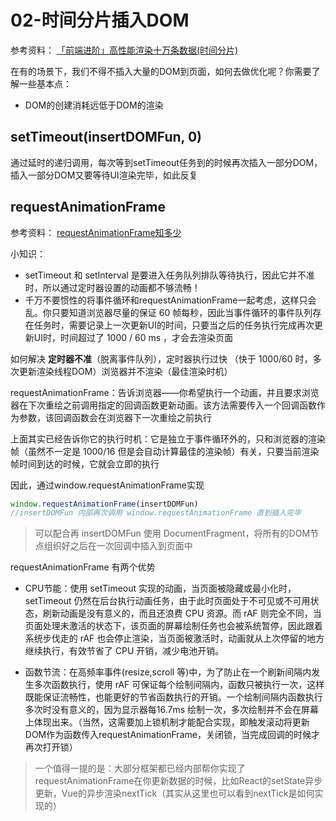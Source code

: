 # 02-时间分片插入DOM
参考资料：
[「前端进阶」高性能渲染十万条数据(时间分片)](https://juejin.cn/post/6844903938894872589)


在有的场景下，我们不得不插入大量的DOM到页面，如何去做优化呢？你需要了解一些基本点：
- DOM的创建消耗远低于DOM的渲染

## setTimeout(insertDOMFun, 0)
通过延时的递归调用，每次等到setTimeout任务到的时候再次插入一部分DOM，插入一部分DOM又要等待UI渲染完毕，如此反复

## requestAnimationFrame
参考资料：
[requestAnimationFrame知多少](https://www.cnblogs.com/onepixel/p/7078617.html)

小知识：
- setTimeout 和 setInterval 是要进入任务队列排队等待执行，因此它并不准时，所以通过定时器设置的动画都不够流畅！
- 千万不要惯性的将事件循环和requestAnimationFrame一起考虑，这样只会乱。你只要知道浏览器尽量的保证 60 帧每秒，因此当事件循环的事件队列存在任务时，需要记录上一次更新UI的时间，只要当之后的任务执行完成再次更新UI时，时间超过了 1000 / 60 ms ，才会去渲染页面

如何解决 **定时器不准**（脱离事件队列），定时器执行过快 （快于 1000/60 时，多次更新渲染线程DOM）浏览器并不渲染（最佳渲染时机）


requestAnimationFrame：告诉浏览器——你希望执行一个动画，并且要求浏览器在下次重绘之前调用指定的回调函数更新动画。该方法需要传入一个回调函数作为参数，该回调函数会在浏览器下一次重绘之前执行

上面其实已经告诉你它的执行时机：它是独立于事件循环外的，只和浏览器的渲染帧（虽然不一定是 1000/16 但是会自动计算最佳的渲染帧）有关，只要当前渲染帧时间到达的时候，它就会立即的执行

因此，通过window.requestAnimationFrame实现
```javascript
window.requestAnimationFrame(insertDOMFun)
//insertDOMFun 内部再次调用 window.requestAnimationFrame 直到插入完毕
```
> 可以配合再 insertDOMFun 使用 DocumentFragment，将所有的DOM节点组织好之后在一次回调中插入到页面中


requestAnimationFrame 有两个优势
- CPU节能：使用 setTimeout 实现的动画，当页面被隐藏或最小化时，setTimeout 仍然在后台执行动画任务，由于此时页面处于不可见或不可用状态，刷新动画是没有意义的，而且还浪费 CPU 资源。而 rAF 则完全不同，当页面处理未激活的状态下，该页面的屏幕绘制任务也会被系统暂停，因此跟着系统步伐走的 rAF 也会停止渲染，当页面被激活时，动画就从上次停留的地方继续执行，有效节省了 CPU 开销，减少电池开销。

- 函数节流：在高频率事件(resize,scroll 等)中，为了防止在一个刷新间隔内发生多次函数执行，使用 rAF 可保证每个绘制间隔内，函数只被执行一次，这样既能保证流畅性，也能更好的节省函数执行的开销。一个绘制间隔内函数执行多次时没有意义的，因为显示器每16.7ms 绘制一次，多次绘制并不会在屏幕上体现出来。（当然，这需要加上锁机制才能配合实现，即触发滚动将更新DOM作为函数传入requestAnimationFrame，关闭锁，当完成回调的时候才再次打开锁）

> 一个值得一提的是：大部分框架都已经内部帮你实现了requestAnimationFrame在你更新数据的时候，比如React的setState异步更新，Vue的异步渲染nextTick（其实从这里也可以看到nextTick是如何实现的）
